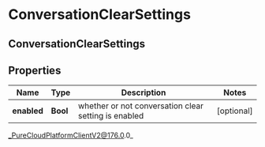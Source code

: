 # ConversationClearSettings

## ConversationClearSettings

## Properties

|Name | Type | Description | Notes|
|------------ | ------------- | ------------- | -------------|
| **enabled** | **Bool** | whether or not conversation clear setting is enabled | [optional] |



_PureCloudPlatformClientV2@176.0.0_
